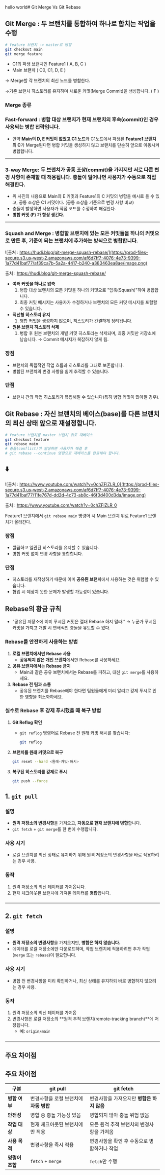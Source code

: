 hello world# Git Merge Vs Git Rebase

## Git Merge : 두 브랜치를 통합하여 하나로 합치는 작업을 수행

```bash
# feature 브랜치 -> master로 병합
git checkout main
git merge feature
```

- C1의 파생 브랜치인 Feature1 ( A, B, C )
- Main 브랜치 ( C0, C1, D, E )

→ Merge할 각 브랜치의 최신 노드를 병합한다.

→기존 브랜치 히스토리를 유지하며 새로운 커밋(Merge Commit)을 생성합니다. ( F )

### Merge 종류

### Fast-forward : **병합 대상 브랜치가 현재 브랜치의 후속(commit)인 경우 사용되는 병합 전략입니다.**

- 만약 **Main의 D, E 커밋이 없었고 C1 노드**와 C1노드에서 파생된 **Feature1 브랜치의 C**가 Merge된다면 병합 커밋을 생성하지 않고 브랜치를 단순히 앞으로 이동시켜 병합합니다.

---

### 3-way Merge: 두 브랜치가 공통 조상(commit)을 가지지만 서로 다른 변경 사항이 존재할 때 적용됩니다. 충돌이 일어나면 사용자가 수동으로 직접 해결한다.

- 위 사진의 내용으로 Main의 E 커밋과 Feature1의 C 커밋의 병합을 예시로 들 수 있고, 공통 조상은 C1 커밋이다. (공통 조상을 기준으로 변경 사항 비교)
- 충돌이 발생하면 사용자가 직접 코드를 수정하여 해결한다.
- **병합 커밋 (F) 가 항상 생긴다.**

---

### Squash and Merge : 병합할 브랜치에 있는 모든 커밋들을 하나의 커밋으로 만든 후, 기준이 되는 브랜치에 추가하는 방식으로 병합합니다.

![출처 : https://hudi.blog/git-merge-squash-rebase/](https://prod-files-secure.s3.us-west-2.amazonaws.com/af6d7ff7-4076-4e73-9399-1a77d41baf77/af39ca7b-5a2a-4417-b240-a383463ea8ae/image.png)

출처 : https://hudi.blog/git-merge-squash-rebase/

- **여러 커밋을 하나로 압축**
    1. 병합 대상 브랜치의 모든 커밋을 하나의 커밋으로 "압축(Squash)"하여 병합합니다.
    2. 최종 커밋 메시지는 사용자가 수정하거나 브랜치의 모든 커밋 메시지를 포함할 수 있습니다.
- **직선형 히스토리 유지**
    1. 병합 커밋을 생성하지 않으며, 히스토리가 간결하게 정리됩니다.
- **원본 브랜치 히스토리 삭제**
    1. 병합 후 원본 브랜치의 개별 커밋 히스토리는 삭제되며, 최종 커밋만 저장소에 남습니다. → Commit 메시지가 복잡하지 않게 됨.

### **장점**

- 브랜치의 독립적인 작업 흐름과 히스토리를 그대로 보존합니다.
- 병합된 브랜치의 변경 사항을 쉽게 추적할 수 있습니다.

### **단점**

- 브랜치 간의 작업 히스토리가 복잡해질 수 있습니다(특히 병합 커밋이 많아질 경우).

## Git Rebase : 자신 브랜치의 베이스(base)를 다른 브랜치의 최신 상태 앞으로 재설정합니다.

```bash
# feature 브랜치를 master 브랜치 위로 재베이스
git checkout feature
git rebase main
# 충돌(conflict)이 발생하면 사용자가 해결 후
# git rebase --continue 명령으로 재베이스를 완료해야 합니다.
```


## ⬇️

![출처 : https://www.youtube.com/watch?v=0chZFIZLR_0](https://prod-files-secure.s3.us-west-2.amazonaws.com/af6d7ff7-4076-4e73-9399-1a77d41baf77/11fe767d-dd2d-4c73-ab8c-46f3d400d3da/image.png)

출처 : https://www.youtube.com/watch?v=0chZFIZLR_0

Feature1 브랜치에서 `git rebase main` 명령어 시 Main 브랜치 위로 Feature1 브랜치가 올라간다.

### **장점**

- 깔끔하고 일관된 히스토리를 유지할 수 있습니다.
- 병합 커밋 없이 변경 사항을 통합합니다.

### **단점**

- 히스토리를 재작성하기 때문에 이미 **공유된 브랜치**에서 사용하는 것은 위험할 수 있습니다.
- 협업 시 예상치 못한 문제가 발생할 가능성이 있습니다.

## Rebase의 황금 규칙

- "공유된 저장소에 이미 푸시된 커밋은 절대 Rebase 하지 말라.” → 누군가 푸시된 커밋을 가지고 개발 시 연쇄적인 충돌을 유도할 수 있다.

### **Rebase를 안전하게 사용하는 방법**

1. **로컬 브랜치에서만 Rebase 사용**
    - **공유되지 않은 개인 브랜치**에서만 Rebase를 사용하세요.
2. **공유 브랜치에서는 Rebase 금지**
    - Main과 같은 공유 브랜치에서는 Rebase를 피하고, 대신 `git merge`를 사용하세요.
3. **Rebase 전 팀과 소통**
    - 공유된 브랜치를 Rebase해야 한다면 팀원들에게 미리 알리고 강제 푸시로 인한 영향을 최소화하세요.

### **실수로 Rebase 후 강제 푸시했을 때 복구 방법**

1. **Git Reflog 확인**
    - `git reflog` 명령어로 Rebase 전 원래 커밋 해시를 찾습니다:
        
        ```bash
        git reflog
        ```
        
2. **브랜치를 원래 커밋으로 복구**
    
    ```bash
    git reset --hard <원래-커밋-해시>
    ```
    
3. **복구된 히스토리를 강제로 푸시**
    
    ```bash
    git push --force
    
    ```
    

## **1. `git pull`**

### **설명**

- **원격 저장소의 변경사항**을 가져오고, **자동으로 현재 브랜치에 병합**합니다.
- `git fetch` + `git merge`를 한 번에 수행합니다.

### **사용 시기**

- 로컬 브랜치를 최신 상태로 유지하기 위해 원격 저장소의 변경사항을 바로 적용하려는 경우 사용.

### **동작**

1. 원격 저장소의 최신 데이터를 가져옵니다.
2. 현재 체크아웃된 브랜치에 가져온 데이터를 **병합**합니다.

### 

---

## **2. `git fetch`**

### **설명**

- **원격 저장소의 변경사항**을 가져오지만, **병합은 하지 않습니다.**
- 데이터를 로컬 저장소에만 다운로드하며, 작업 브랜치에 적용하려면 추가 작업(`merge` 또는 `rebase`)이 필요합니다.

### **사용 시기**

- 병합 전 변경사항을 미리 확인하거나, 최신 상태를 유지하되 바로 병합하지 않으려는 경우 사용.

### **동작**

1. 원격 저장소의 최신 데이터를 가져옵
2. 변경사항은 로컬 저장소의 **원격 추적 브랜치(remote-tracking branch)**에 저장됩니다.
    - 예: `origin/main`

### 

---

## **주요 차이점**
## **주요 차이점**

| **구분** | **git pull** | **git fetch** |
| --- | --- | --- |
| **병합 여부** | 변경사항을 로컬 브랜치에 **자동 병합** | 변경사항을 가져오지만 **병합은 하지 않음** |
| **안전성** | 병합 중 충돌 가능성 있음 | 병합되지 않아 충돌 위험 없음 |
| **작업 대상** | 현재 체크아웃된 브랜치에만 적용 | 모든 원격 추적 브랜치의 변경사항을 가져옴 |
| **사용 목적** | 변경사항을 즉시 적용 | 변경사항을 확인 후 수동으로 병합하거나 작업 |
| **명령어 조합** | `fetch` + `merge` | `fetch`만 수행 |
